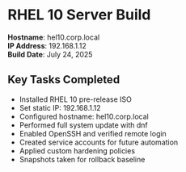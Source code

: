 ﻿# RHEL 10 Server Build

**Hostname**: hel10.corp.local  
**IP Address**: 192.168.1.12  
**Build Date**: July 24, 2025

## Key Tasks Completed
- Installed RHEL 10 pre-release ISO
- Set static IP: 192.168.1.12
- Configured hostname: hel10.corp.local
- Performed full system update with dnf
- Enabled OpenSSH and verified remote login
- Created service accounts for future automation
- Applied custom hardening policies
- Snapshots taken for rollback baseline
